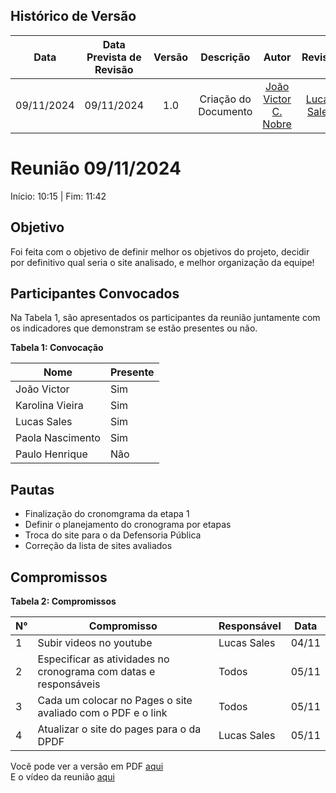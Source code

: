 ## Histórico de Versão
|    Data    | Data Prevista de Revisão | Versão |      Descrição       |                      Autor                       |                   Revisor                   |
| :--------: | :----------------------: | :----: | :------------------: | :----------------------------------------------: | :-----------------------------------------: |
| 09/11/2024 |        09/11/2024        |  1.0   | Criação do Documento | [João Victor C. Nobre](https://github.com/Gam13) | [Lucas Sales](https://github.com/Lux-Sales) |


# Reunião 09/11/2024

Início: 10:15 | Fim: 11:42

## Objetivo

Foi feita com o objetivo de definir melhor os objetivos do projeto, decidir por definitivo qual seria o site analisado, e melhor organização da equipe!

## Participantes Convocados
Na Tabela 1, são apresentados os participantes da reunião juntamente com os indicadores que demonstram se estão presentes ou não.

**Tabela 1: Convocação**

| Nome             | Presente |
| ---------------- | -------- |
| João Victor      | Sim      |
| Karolina Vieira  | Sim      |
| Lucas Sales      | Sim      |
| Paola Nascimento | Sim      |
| Paulo Henrique   | Não      |

## Pautas

- Finalização do cronomgrama da etapa 1
- Definir o planejamento do cronograma por etapas
- Troca do site para o da Defensoria Pública
- Correção da lista de sites avaliados

## Compromissos

**Tabela 2: Compromissos**

| N°  | Compromisso                                                      | Responsável | Data  |
| --- | ---------------------------------------------------------------- | ----------- | ----- |
| 1   | Subir videos no youtube                                          | Lucas Sales | 04/11 |
| 2   | Especificar as atividades no cronograma com datas e responsáveis | Todos       | 05/11 |
| 3   | Cada um colocar no Pages o site avaliado com o PDF e o link      | Todos       | 05/11 |
| 4   | Atualizar o site do pages para o da DPDF                         | Lucas Sales | 05/11 |


Você pode ver a versão em PDF [aqui](../assets/atas/DPDF_AtaReuniao_20241109_02.docx.pdf)</br>
E o vídeo da reunião [aqui](https://youtu.be/JYcHX3hlSbg)